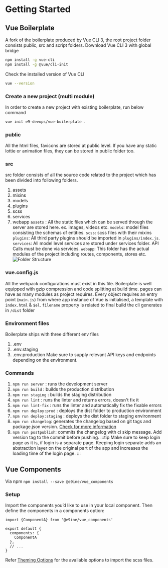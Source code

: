 # Getting Started

## Vue Boilerplate
A fork of the boilerplate produced by Vue CLI 3, the root project folder consists public, src and script folders. 
Download Vue CLI 3 with global bridge
```bash
npm install -g vue-cli
npm install -g @vue/cli-init
```
Check the installed version of Vue CLI
```bash
vue --version
```
### Create a new project (multi module)
In order to create a new project with existing boilerplate, run below command
```bash
vue init e9-devops/vue-boilerplate .
```
### public
All the html files, favicons are stored at public level. If you have any static lottie or animation files, they can be stored in public folder too.
### src
src folder consists of all the source code related to the project which has been divided into following folders.
1. assets
2. mixins
3. models
4. plugins
5. scss
6. services
7. webapp
```assets``` : All the static files which can be served through the server are stored here. ex. images, videos etc.
```models```: model files consisting the schemas of entities.
```scss```: scss files with their mixins
```plugins```: All third party plugins should be imported in ```plugins/index.js```.
```services```: All model level services are stored under services folder. API Calls must be done via services.
```webapp```: This folder has the actual modules of the project including routes, components, stores etc.
![Folder Structure](/assets/img/vue2-folder.png)
### vue.config.js
All the webpack configurations must exist in this file. Boilerplate is well equipped with gzip compression and code splitting at build time. 
pages can have as many modules as project requires. Every object requires an entry point (```main.js```) from where app instance of Vue is initialised, a template with ```index.html``` & ```$el```. ```filename``` property is related to final build the cli generates in ```/dist``` folder
### Environment files
Boilerplate ships with three different env files
1. .env
2. .env.staging
3. .env.production
Make sure to supply relevant API keys and endpoints depending on the environment.
### Commands
1. `npm run server` : runs the development server
2. `npm run build` : builds the production distribution
3. `npm run staging` : builds the staging distribution
4. `npm run lint` : runs the linter and returns errors, doesn't fix it
5. `npm run lint-fix` : runs the linter and automatically fix the fixable errors
6. `npm run deploy:prod` : deploys the dist folder to production environment
7. `npm run deploy:staging` : deploys the dist folder to staging environment
8. `npm run changelog`: generates the changelog based on git tags and package.json version. [Check for more information](https://openbase.io/js/conventional-changelog-cli)
9. `npm run postpublish`: commits the changelog with ci skip message. Add version tag to the commit before pushing.
:::tip
Make sure to keep login page as it is, if login is a separate page. Keeping login separate adds an abstraction layer on the original part of the app and increases the loading time of the login page.
:::

## Vue Components
Via npm
`npm install --save @e9ine/vue_components`

### Setup
Import the components you’d like to use in your local component. Then define the components in a components option:

```vue
import {ComponentA} from '@e9ine/vue_components'

export default {
  components: {
    ComponentA
  },
  // ...
}
```

Refer [Theming Options](/theming) for the available options to import the scss files.

